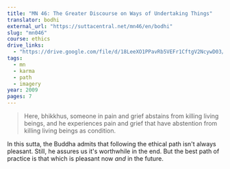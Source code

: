```yaml
---
title: "MN 46: The Greater Discourse on Ways of Undertaking Things"
translator: bodhi
external_url: "https://suttacentral.net/mn46/en/bodhi"
slug: "mn046"
course: ethics
drive_links:
  - "https://drive.google.com/file/d/18LeeXO1PPavRb5VEFr1CftgV2NcywD03/view?usp=drivesdk"
tags:
  - mn
  - karma
  - path
  - imagery
year: 2009
pages: 7
---
```


> Here, bhikkhus, someone in pain and grief abstains from killing living beings, and he experiences pain and grief that have abstention from killing living beings as condition.

In this sutta, the Buddha admits that following the ethical path isn't always pleasant. Still, he assures us it's worthwhile in the end. But the best path of practice is that which is pleasant now *and* in the future.
